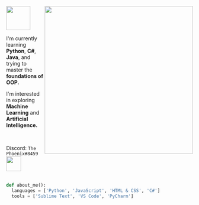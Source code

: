 <img align='right' src="https://media.giphy.com/media/wwg1suUiTbCY8H8vIA/giphy-downsized-large.gif" width="400"> 

<img src='https://pngimg.com/uploads/hello/hello_PNG8.png' width='65'>

I'm currently learning <b>Python</b>, <b>C#</b>, <b>Java</b>, and trying to master the <b>foundations of OOP.</b>

I'm interested in exploring <b>Machine Learning</b> and <b>Artificial Intelligence.</b>


<br>

Discord: `The Phoenix#8459` <img src='https://pbs.twimg.com/media/DmKNuMwXsAAE2qO.png' width=40>
<br><br>
```python
def about_me():
  languages = ['Python', 'JavaScript', 'HTML & CSS', 'C#']
  tools = ['Sublime Text', 'VS Code', 'PyCharm']
```
  <br>
